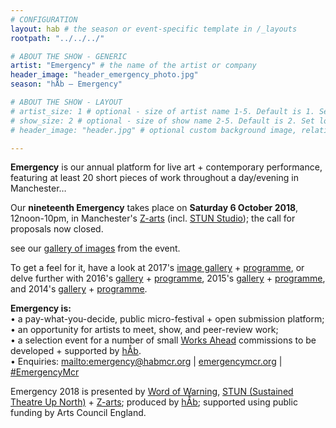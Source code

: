 ```yaml
---
# CONFIGURATION
layout: hab # the season or event-specific template in /_layouts
rootpath: "../../../"

# ABOUT THE SHOW - GENERIC
artist: "Emergency" # the name of the artist or company
header_image: "header_emergency_photo.jpg"   
season: "hÅb — Emergency" 

# ABOUT THE SHOW - LAYOUT
# artist_size: 1 # optional - size of artist name 1-5. Default is 1. Set longer names to lower values
# show_size: 2 # optional - size of show name 2-5. Default is 2. Set longer names to lower values
# header_image: "header.jpg" # optional custom background image, relative to current page

---
```

**Emergency** is our annual platform for live art + contemporary performance, featuring at least 20 short pieces of work throughout a day/evening in Manchester…           
         
Our **nineteenth Emergency** takes place on **Saturday 6 October 2018**, 12noon-10pm, in Manchester's <a href="http://www.z-arts.org/about-us/getting-here" target="_blank">Z-arts</a> (incl. <a href="http://stunlive.com" target="_blank">STUN Studio</a>); the call for proposals now closed.            

see our [gallery of images](/galleries/2017-emergency) from the event.        
         
To get a feel for it, have a look at 2017's [image gallery](/galleries/2017-emergency) + [programme](/archive/2017-emergency), or delve further with 2016's [gallery](/galleries/2016-emergency) + [programme](/archive/2016-emergency), 2015's [gallery](/galleries/2015-emergency) + [programme](/archive/2015-emergency), and 2014's [gallery](/galleries/2014-emergency) + [programme](/archive/2014-emergency).           
		
**Emergency is:**      
• a pay-what-you-decide, public micro-festival + open submission platform;        
• an opportunity for artists to meet, show, and peer-review work;      
• a selection event for a number of small [Works Ahead](/hab/worksahead) commissions to be developed + supported by [hÅb](/hab).      
• Enquiries: <mailto:emergency@habmcr.org> | <a href="http://emergencymcr.org" target="_blank">emergencymcr.org</a> | <a href="http://twitter.com/hashtag/EmergencyMcr" target="_blank">#EmergencyMcr</a>            
         
Emergency 2018 is presented by [Word of Warning](/), <a href="http://stunlive.com" target="_blank">STUN (Sustained Theatre Up North)</a> + <a href="http://www.z-arts.org" target="_blank">Z-arts</a>; produced by [hÅb](/hab); supported using public funding by Arts Council England.

